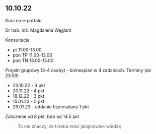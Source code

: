 ## 10.10.22

Kurs na e-portalu

Dr hab. inż. Magdalena Węglarz

Konsultacje
* pt 11.00-13.00
* pon TP 11.00-13.00
* pon TN 13.00-15.00

Projekt grupowy (3-4 osoby) - biznesplan w 4 zadaniach. Terminy (do 23.59)

* 23.10.22 - 3 pkt
* 20.11.22 - 4 pkt
* 18.12.22 - 3 pkt
* 15.01.23 - 5 pkt
* 29.01.23 - oddanie biznesplanu 1 pkt

Zaliczenie od 8 pkt, bdb od 14.5 pkt

> To nie znaczy, że trzeba mieć jakąkolwiek wiedzę